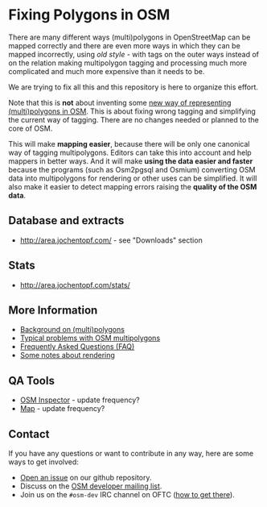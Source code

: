 
# Fixing Polygons in OSM

There are many different ways (multi)polygons in OpenStreetMap can be mapped
correctly and there are even more ways in which they can be mapped incorrectly, 
using *old style* - with tags on the outer ways instead of on the relation 
making multipolygon tagging and processing much more complicated and much more 
expensive than it needs to be.

We are trying to fix all this and this repository is here to organize this
effort.

Note that this is **not** about inventing some [new way of representing
(multi)polygons in
OSM](https://wiki.openstreetmap.org/wiki/Area/The_Future_of_Areas). This is
about fixing wrong tagging and simplifying the current way of tagging. There
are no changes needed or planned to the core of OSM.

This will make **mapping easier**, because there will be only one canonical way
of tagging multipolygons. Editors can take this into account and help mappers
in better ways. And it will make **using the data easier and faster** because
the programs (such as Osm2pgsql and Osmium) converting OSM data into
multipolygons for rendering or other uses can be simplified. It will also make
it easier to detect mapping errors raising the **quality of the OSM data**.

## Database and extracts

* http://area.jochentopf.com/ - see "Downloads" section
 
## Stats 

* http://area.jochentopf.com/stats/

## More Information

* [Background on (multi)polygons](doc/background.md)
* [Typical problems with OSM multipolygons](doc/problems.md)
* [Frequently Asked Questions (FAQ)](doc/faq.md)
* [Some notes about rendering](doc/rendering.md)


## QA Tools

* [OSM Inspector](http://tools.geofabrik.de/osmi/?view=areas) - update frequency?
* [Map](http://area.jochentopf.com/map/index.html#3/30.00/0.00) - update frequency?


## Contact

If you have any questions or want to contribute in any way, here are some ways
to get involved:

* [Open an issue](https://github.com/osmlab/fixing-polygons-in-osm/issues) on
  our github repository.
* Discuss on the
  [OSM developer mailing list](https://lists.openstreetmap.org/listinfo/dev).
* Join us on the `#osm-dev` IRC channel on OFTC ([how to get
  there](http://wiki.openstreetmap.org/wiki/IRC)).


